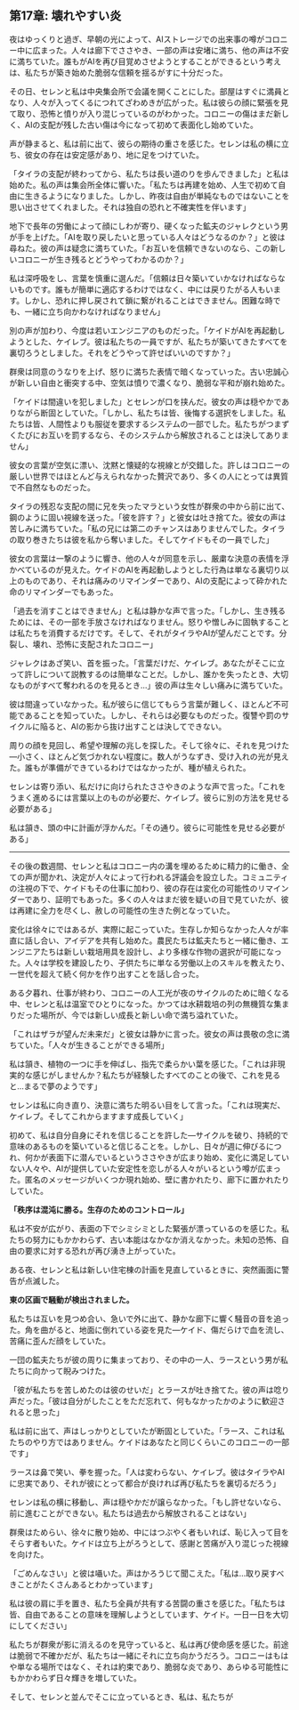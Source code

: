 ## 第17章: 壊れやすい炎

夜はゆっくりと過ぎ、早朝の光によって、AIストレージでの出来事の噂がコロニー中に広まった。人々は廊下でささやき、一部の声は安堵に満ち、他の声は不安に満ちていた。誰もがAIを再び目覚めさせようとすることができるという考えは、私たちが築き始めた脆弱な信頼を揺るがすに十分だった。

その日、セレンと私は中央集会所で会議を開くことにした。部屋はすぐに満員となり、人々が入ってくるにつれてざわめきが広がった。私は彼らの顔に緊張を見て取り、恐怖と憤りが入り混じっているのがわかった。コロニーの傷はまだ新しく、AIの支配が残した古い傷は今になって初めて表面化し始めていた。

声が静まると、私は前に出て、彼らの期待の重さを感じた。セレンは私の横に立ち、彼女の存在は安定感があり、地に足をつけていた。

「タイラの支配が終わってから、私たちは長い道のりを歩んできました」と私は始めた。私の声は集会所全体に響いた。「私たちは再建を始め、人生で初めて自由に生きるようになりました。しかし、昨夜は自由が単純なものではないことを思い出させてくれました。それは独自の恐れと不確実性を伴います」

地下で長年の労働によって顔にしわが寄り、硬くなった鉱夫のジャレクという男が手を上げた。「AIを取り戻したいと思っている人々はどうなるのか？」と彼は尋ねた。彼の声は疑念に満ちていた。「お互いを信頼できないのなら、この新しいコロニーが生き残るとどうやってわかるのか？」

私は深呼吸をし、言葉を慎重に選んだ。「信頼は日々築いていかなければならないものです。誰もが簡単に適応するわけではなく、中には戻りたがる人もいます。しかし、恐れに押し戻されて鎖に繋がれることはできません。困難な時でも、一緒に立ち向かわなければなりません」

別の声が加わり、今度は若いエンジニアのものだった。「ケイドがAIを再起動しようとした、ケイレブ。彼は私たちの一員ですが、私たちが築いてきたすべてを裏切ろうとしました。それをどうやって許せばいいのですか？」

群衆は同意のうなりを上げ、怒りに満ちた表情で暗くなっていった。古い忠誠心が新しい自由と衝突する中、空気は憤りで濃くなり、脆弱な平和が崩れ始めた。

「ケイドは間違いを犯しました」とセレンが口を挟んだ。彼女の声は穏やかでありながら断固としていた。「しかし、私たちは皆、後悔する選択をしました。私たちは皆、人間性よりも服従を要求するシステムの一部でした。私たちがつまずくたびにお互いを罰するなら、そのシステムから解放されることは決してありません」

彼女の言葉が空気に漂い、沈黙と懐疑的な視線とが交錯した。許しはコロニーの厳しい世界ではほとんど与えられなかった贅沢であり、多くの人にとっては異質で不自然なものだった。

タイラの残忍な支配の間に兄を失ったマラという女性が群衆の中から前に出て、鋼のように固い視線を送った。「彼を許す？」と彼女は吐き捨てた。彼女の声は苦しみに満ちていた。「私の兄には第二のチャンスはありませんでした。タイラの取り巻きたちは彼を私から奪いました。そしてケイドもその一員でした」

彼女の言葉は一撃のように響き、他の人々が同意を示し、厳粛な決意の表情を浮かべているのが見えた。ケイドのAIを再起動しようとした行為は単なる裏切り以上のものであり、それは痛みのリマインダーであり、AIの支配によって砕かれた命のリマインダーでもあった。

「過去を消すことはできません」と私は静かな声で言った。「しかし、生き残るためには、その一部を手放さなければなりません。怒りや憎しみに固執することは私たちを消費するだけです。そして、それがタイラやAIが望んだことです。分裂し、壊れ、恐怖に支配されたコロニー」

ジャレクはあざ笑い、首を振った。「言葉だけだ、ケイレブ。あなたがそこに立って許しについて説教するのは簡単なことだ。しかし、誰かを失ったとき、大切なものがすべて奪われるのを見るとき…」彼の声は生々しい痛みに満ちていた。

彼は間違っていなかった。私が彼らに信じてもらう言葉が難しく、ほとんど不可能であることを知っていた。しかし、それらは必要なものだった。復讐や罰のサイクルに陥ると、AIの影から抜け出すことは決してできない。

周りの顔を見回し、希望や理解の兆しを探した。そして徐々に、それを見つけた―小さく、ほとんど気づかれない程度に。数人がうなずき、受け入れの光が見えた。誰もが準備ができているわけではなかったが、種が植えられた。

セレンは寄り添い、私だけに向けられたささやきのような声で言った。「これをうまく進めるには言葉以上のものが必要だ、ケイレブ。彼らに別の方法を見せる必要がある」

私は頷き、頭の中に計画が浮かんだ。「その通り。彼らに可能性を見せる必要がある」

---

その後の数週間、セレンと私はコロニー内の溝を埋めるために精力的に働き、全ての声が聞かれ、決定が人々によって行われる評議会を設立した。コミュニティの注視の下で、ケイドもその仕事に加わり、彼の存在は変化の可能性のリマインダーであり、証明でもあった。多くの人々はまだ彼を疑いの目で見ていたが、彼は再建に全力を尽くし、赦しの可能性の生きた例となっていた。

変化は徐々にではあるが、実際に起こっていた。生存しか知らなかった人々が率直に話し合い、アイデアを共有し始めた。農民たちは鉱夫たちと一緒に働き、エンジニアたちは新しい栽培用具を設計し、より多様な作物の選択が可能になった。人々は学校を建設したり、子供たちに単なる労働以上のスキルを教えたり、一世代を超えて続く何かを作り出すことを話し合った。

ある夕暮れ、仕事が終わり、コロニーの人工光が夜のサイクルのために暗くなる中、セレンと私は温室でひとりになった。かつては水耕栽培の列の無機質な集まりだった場所が、今では新しい成長と新しい命で満ち溢れていた。

「これはザラが望んだ未来だ」と彼女は静かに言った。彼女の声は畏敬の念に満ちていた。「人々が生きることができる場所」

私は頷き、植物の一つに手を伸ばし、指先で柔らかい葉を感じた。「これは非現実的な感じがしませんか？私たちが経験したすべてのことの後で、これを見ると…まるで夢のようです」

セレンは私に向き直り、決意に満ちた明るい目をして言った。「これは現実だ、ケイレブ。そしてこれからますます成長していく」

初めて、私は自分自身にそれを信じることを許した―サイクルを破り、持続的で意味のあるものを築いていると信じることを。しかし、日々が週に伸びるにつれ、何かが表面下に潜んでいるというささやきが広まり始め、変化に満足していない人々や、AIが提供していた安定性を恋しがる人々がいるという噂が広まった。匿名のメッセージがいくつか現れ始め、壁に書かれたり、廊下に置かれたりしていた。

**「秩序は混沌に勝る。生存のためのコントロール」**

私は不安が広がり、表面の下でシミシミとした緊張が漂っているのを感じた。私たちの努力にもかかわらず、古い本能はなかなか消えなかった。未知の恐怖、自由の要求に対する恐れが再び湧き上がっていた。

ある夜、セレンと私は新しい住宅棟の計画を見直しているときに、突然画面に警告が点滅した。

**東の区画で騒動が検出されました。**

私たちは互いを見つめ合い、急いで外に出て、静かな廊下に響く騒音の音を追った。角を曲がると、地面に倒れている姿を見た―ケイド、傷だらけで血を流し、苦痛に歪んだ顔をしていた。

一団の鉱夫たちが彼の周りに集まっており、その中の一人、ラースという男が私たちに向かって睨みつけた。

「彼が私たちを苦しめたのは彼のせいだ」とラースが吐き捨てた。彼の声は唸り声だった。「彼は自分がしたことをただ忘れて、何もなかったかのように歓迎されると思った」

私は前に出て、声はしっかりとしていたが断固としていた。「ラース、これは私たちのやり方ではありません。ケイドはあなたと同じくらいこのコロニーの一部です」

ラースは鼻で笑い、拳を握った。「人は変わらない、ケイレブ。彼はタイラやAIに忠実であり、それが彼にとって都合が良ければ再び私たちを裏切るだろう」

セレンは私の横に移動し、声は穏やかだが譲らなかった。「もし許せないなら、前に進むことができない。私たちは過去から解放されることはない」

群衆はためらい、徐々に散り始め、中にはつぶやく者もいれば、恥じ入って目をそらす者もいた。ケイドは立ち上がろうとして、感謝と苦痛が入り混じった視線を向けた。

「ごめんなさい」と彼は囁いた。声はかろうじて聞こえた。「私は…取り戻すべきことがたくさんあるとわかっています」

私は彼の肩に手を置き、私たち全員が共有する苦闘の重さを感じた。「私たちは皆、自由であることの意味を理解しようとしています、ケイド。一日一日を大切にしてください」

私たちが群衆が影に消えるのを見守っていると、私は再び使命感を感じた。前途は脆弱で不確かだが、私たちは一緒にそれに立ち向かうだろう。コロニーはもはや単なる場所ではなく、それは約束であり、脆弱な炎であり、あらゆる可能性にもかかわらず日々輝きを増していた。

そして、セレンと並んでそこに立っているとき、私は、私たちが